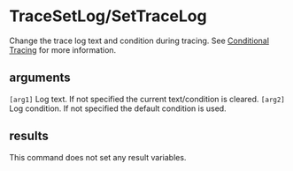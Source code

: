 # TraceSetLog/SetTraceLog

Change the trace log text and condition during tracing. See [Conditional Tracing](../../introduction/ConditionalTracing.md) for more information.

## arguments

`[arg1]` Log text. If not specified the current text/condition is cleared.
`[arg2]` Log condition. If not specified the default condition is used.

## results

This command does not set any result variables.
